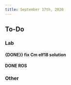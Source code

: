 ```yaml
---
title: September 17th, 2020
---
```


## **To-Do**
### **Lab**
#### {DONE}} fix Cm elf18 solution

#### DONE ROS

### **Other**
#### 
